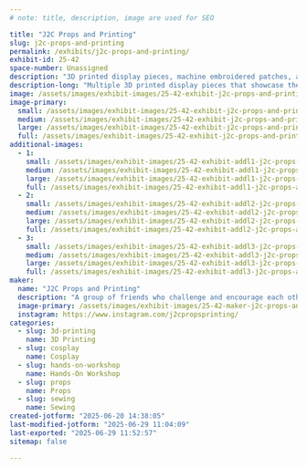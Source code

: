 ```yaml
---
# note: title, description, image are used for SEO

title: "J2C Props and Printing"
slug: j2c-props-and-printing
permalink: /exhibits/j2c-props-and-printing/
exhibit-id: 25-42
space-number: Unassigned
description: "3D printed display pieces, machine embroidered patches, and hands on painting experience."
description-long: "Multiple 3D printed display pieces that showcase the groups expertise in printing, painting, and lighting. The pieces demonstrate various techniques from electronics and lighting, to airbrushing and glow paint. All of the props and miniatures are 3D printed using ABS, PLA, and Resin in a variety of scales from 1/6th to life size. We've been 3D printing for many years and we are eager to share the techniques and experience we've learned along with visitors. Many pieces will be for sale.  This year we will be also hosting a Hands on Workshop where you will be able to paint 3d printed models for a small fee."
image: /assets/images/exhibit-images/25-42-exhibit-j2c-props-and-printing-img-8973-large.PNG
image-primary: 
  small: /assets/images/exhibit-images/25-42-exhibit-j2c-props-and-printing-img-8973-small.PNG
  medium: /assets/images/exhibit-images/25-42-exhibit-j2c-props-and-printing-img-8973-medium.PNG
  large: /assets/images/exhibit-images/25-42-exhibit-j2c-props-and-printing-img-8973-large.PNG
  full: /assets/images/exhibit-images/25-42-exhibit-j2c-props-and-printing-img-8973-full.PNG
additional-images: 
  - 1:
    small: /assets/images/exhibit-images/25-42-exhibit-addl1-j2c-props-and-printing-img-1625-6793-small.jpg
    medium: /assets/images/exhibit-images/25-42-exhibit-addl1-j2c-props-and-printing-img-1625-6793-medium.jpg
    large: /assets/images/exhibit-images/25-42-exhibit-addl1-j2c-props-and-printing-img-1625-6793-large.jpg
    full: /assets/images/exhibit-images/25-42-exhibit-addl1-j2c-props-and-printing-img-1625-6793-full.jpg
  - 2:
    small: /assets/images/exhibit-images/25-42-exhibit-addl2-j2c-props-and-printing-img-9290-7572-small.JPG
    medium: /assets/images/exhibit-images/25-42-exhibit-addl2-j2c-props-and-printing-img-9290-7572-medium.JPG
    large: /assets/images/exhibit-images/25-42-exhibit-addl2-j2c-props-and-printing-img-9290-7572-large.JPG
    full: /assets/images/exhibit-images/25-42-exhibit-addl2-j2c-props-and-printing-img-9290-7572-full.JPG
  - 3:
    small: /assets/images/exhibit-images/25-42-exhibit-addl3-j2c-props-and-printing-img-0385-1-7864-small.JPG
    medium: /assets/images/exhibit-images/25-42-exhibit-addl3-j2c-props-and-printing-img-0385-1-7864-medium.JPG
    large: /assets/images/exhibit-images/25-42-exhibit-addl3-j2c-props-and-printing-img-0385-1-7864-large.JPG
    full: /assets/images/exhibit-images/25-42-exhibit-addl3-j2c-props-and-printing-img-0385-1-7864-full.JPG
maker: 
  name: "J2C Props and Printing"
  description: "A group of friends who challenge and encourage each other to learn and improve the quality of their 3D prop printing, cosplay, machine embroidery, model making, and painting"
  image-primary: /assets/images/exhibit-images/25-42-maker-j2c-props-and-printing-img-1625-7236-medium.jpg
  instagram: https://www.instagram.com/j2cpropsprinting/
categories: 
  - slug: 3d-printing
    name: 3D Printing
  - slug: cosplay
    name: Cosplay
  - slug: hands-on-workshop
    name: Hands-On Workshop
  - slug: props
    name: Props
  - slug: sewing
    name: Sewing
created-jotform: "2025-06-20 14:38:05"
last-modified-jotform: "2025-06-29 11:04:09"
last-exported: "2025-06-29 11:52:57"
sitemap: false

---
```

